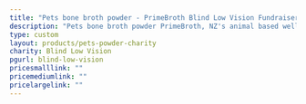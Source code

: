 ```yaml
---
title: "Pets bone broth powder - PrimeBroth Blind Low Vision Fundraiser"
description: "Pets bone broth powder PrimeBroth, NZ's animal based wellness drink for pets"
type: custom
layout: products/pets-powder-charity
charity: Blind Low Vision
pgurl: blind-low-vision
pricesmalllink: ""
pricemediumlink: ""
pricelargelink: ""
---
```

